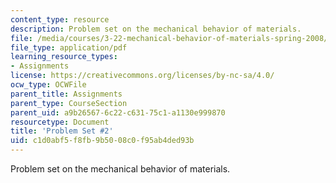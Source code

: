 ```yaml
---
content_type: resource
description: Problem set on the mechanical behavior of materials.
file: /media/courses/3-22-mechanical-behavior-of-materials-spring-2008/c1d0abf5f8fb9b5008c0f95ab4ded93b_ps2.pdf
file_type: application/pdf
learning_resource_types:
- Assignments
license: https://creativecommons.org/licenses/by-nc-sa/4.0/
ocw_type: OCWFile
parent_title: Assignments
parent_type: CourseSection
parent_uid: a9b26567-6c22-c631-75c1-a1130e999870
resourcetype: Document
title: 'Problem Set #2'
uid: c1d0abf5-f8fb-9b50-08c0-f95ab4ded93b
---
```

Problem set on the mechanical behavior of materials.